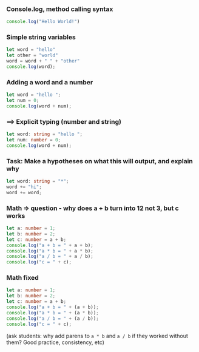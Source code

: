 ### Console.log, method calling syntax

```typescript
console.log("Hello World!")
```

### Simple string variables 

```typescript
let word = "hello"
let other = "world"
word = word + " " + "other"
console.log(word);
```

### Adding a word and a number

```typescript
let word = "hello ";
let num = 0;
console.log(word + num);
```

### ==> Explicit typing (number and string)

```typescript
let word: string = "hello ";
let num: number = 0;
console.log(word + num);
```

### Task: Make a hypotheses on what this will output, and explain why

```typescript
let word: string = "*";
word += "hi";
word += word;
```

### Math => question - why does a + b turn into 12 not 3, but c works

```typescript
let a: number = 1;
let b: number = 2;
let c: number = a + b;
console.log("a + b = " + a + b);
console.log("a * b = " + a * b);
console.log("a / b = " + a / b);
console.log("c = " + c);
```

### Math fixed

```typescript
let a: number = 1;
let b: number = 2;
let c: number = a + b;
console.log("a + b = " + (a + b));
console.log("a * b = " + (a * b));
console.log("a / b = " + (a / b));
console.log("c = " + c);
```

(ask students: why add parens to `a * b` and `a / b` if they worked without them? Good practice, consistency, etc)